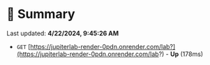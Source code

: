 # 📖 Summary
Last updated: **4/22/2024, 9:45:26 AM**

- `GET` [https://jupiterlab-render-0pdn.onrender.com/lab?](https://jupiterlab-render-0pdn.onrender.com/lab?) - **Up** (178ms)
